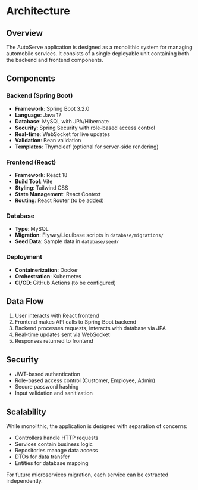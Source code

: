 # Architecture

## Overview

The AutoServe application is designed as a monolithic system for managing automobile services. It consists of a single deployable unit containing both the backend and frontend components.

## Components

### Backend (Spring Boot)
- **Framework**: Spring Boot 3.2.0
- **Language**: Java 17
- **Database**: MySQL with JPA/Hibernate
- **Security**: Spring Security with role-based access control
- **Real-time**: WebSocket for live updates
- **Validation**: Bean validation
- **Templates**: Thymeleaf (optional for server-side rendering)

### Frontend (React)
- **Framework**: React 18
- **Build Tool**: Vite
- **Styling**: Tailwind CSS
- **State Management**: React Context
- **Routing**: React Router (to be added)

### Database
- **Type**: MySQL
- **Migration**: Flyway/Liquibase scripts in `database/migrations/`
- **Seed Data**: Sample data in `database/seed/`

### Deployment
- **Containerization**: Docker
- **Orchestration**: Kubernetes
- **CI/CD**: GitHub Actions (to be configured)

## Data Flow

1. User interacts with React frontend
2. Frontend makes API calls to Spring Boot backend
3. Backend processes requests, interacts with database via JPA
4. Real-time updates sent via WebSocket
5. Responses returned to frontend

## Security

- JWT-based authentication
- Role-based access control (Customer, Employee, Admin)
- Secure password hashing
- Input validation and sanitization

## Scalability

While monolithic, the application is designed with separation of concerns:
- Controllers handle HTTP requests
- Services contain business logic
- Repositories manage data access
- DTOs for data transfer
- Entities for database mapping

For future microservices migration, each service can be extracted independently.